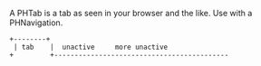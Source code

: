 A PHTab is a tab as seen in your browser and the like. Use with a PHNavigation.

```
+--------+
 | tab    |  unactive     more unactive
+         +-------------------------------------------
```